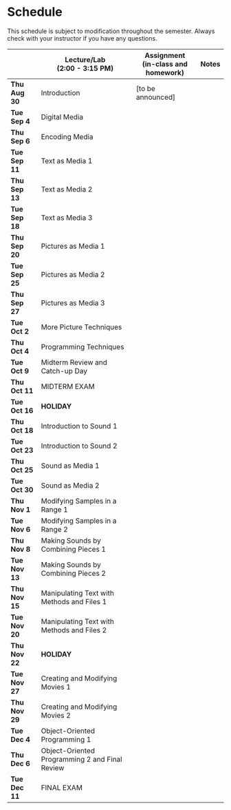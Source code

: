 # Schedule
This schedule is subject to modification throughout the semester. Always check with your instructor if you have any questions.

|                | Lecture/Lab<br>(2:00 - 3:15 PM)                | Assignment<br>(in-class and homework) | Notes |
| -------------- | ---------------------------------------------- | ------------------------------------- | ----- |
| **Thu Aug 30** | Introduction                                   | [to be announced]                     |       |
| **Tue Sep 4**  | Digital Media                                  |                                       |       |
| **Thu Sep 6**  | Encoding Media                                 |                                       |       |
| **Tue Sep 11** | Text as Media 1                                |                                       |       |
| **Thu Sep 13** | Text as Media 2                                |                                       |       |
| **Tue Sep 18** | Text as Media 3                                |                                       |       |
| **Thu Sep 20** | Pictures as Media 1                            |                                       |       |
| **Tue Sep 25** | Pictures as Media 2                            |                                       |       |
| **Thu Sep 27** | Pictures as Media 3                            |                                       |       |
| **Tue Oct 2**  | More Picture Techniques                        |                                       |       |
| **Thu Oct 4**  | Programming Techniques                         |                                       |       |
| **Tue Oct 9**  | Midterm Review and Catch-up Day                |                                       |       |
| **Thu Oct 11** | MIDTERM EXAM                                   |                                       |       |
| **Tue Oct 16** | **HOLIDAY**                                    |                                       |       |
| **Thu Oct 18** | Introduction to Sound 1                        |                                       |       |
| **Tue Oct 23** | Introduction to Sound 2                        |                                       |       |
| **Thu Oct 25** | Sound as Media 1                               |                                       |       |
| **Tue Oct 30** | Sound as Media 2                               |                                       |       |
| **Thu Nov 1**  | Modifying Samples in a Range 1                 |                                       |       |
| **Tue Nov 6**  | Modifying Samples in a Range 2                 |                                       |       |
| **Thu Nov 8**  | Making Sounds by Combining Pieces 1            |                                       |       |
| **Tue Nov 13** | Making Sounds by Combining Pieces 2            |                                       |       |
| **Thu Nov 15** | Manipulating Text with Methods and Files 1     |                                       |       |
| **Tue Nov 20** | Manipulating Text with Methods and Files 2     |                                       |       |
| **Thu Nov 22** | **HOLIDAY**                                    |                                       |       |
| **Tue Nov 27** | Creating and Modifying Movies 1                |                                       |       |
| **Thu Nov 29** | Creating and Modifying Movies 2                |                                       |       |
| **Tue Dec 4**  | Object-Oriented Programming 1                  |                                       |       |
| **Thu Dec 6**  | Object-Oriented Programming 2 and Final Review |                                       |       |
| **Tue Dec 11** | FINAL EXAM                                     |                                       |       |